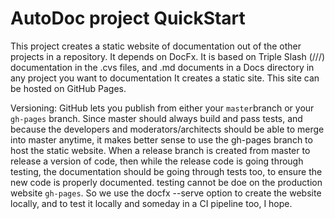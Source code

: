 # AutoDoc project QuickStart
This project creates a static website of documentation out of the other projects in a repository.
It depends on DocFx.
It is based on Triple Slash (///) documentation in the .cvs files, and .md documents in a Docs directory in any project you want to documentation
It creates a static site.
This site can be hosted on GitHub Pages.

Versioning:
GitHub lets you publish from either your `master`branch or your `gh-pages` branch. Since master should always build and pass tests, and because the developers and moderators/architects should be able to merge into master anytime, it makes better sense to use the gh-pages branch to host the static website. When a release branch is created from master to release a version of code, then while the release code is going through testing, the documentation should be going through tests too, to ensure the new code is properly documented. testing cannot be doe on the production website `gh-pages`. So we use the docfx --serve option to create the website locally, and to test it locally and someday in a CI pipeline too, I hope.
